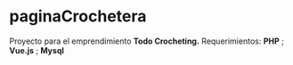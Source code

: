 # paginaCrochetera
Proyecto para el emprendimiento **Todo Crocheting.** 
Requerimientos: **PHP** ; **Vue.js** ; **Mysql**
